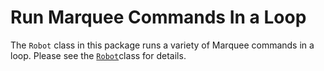 # Run Marquee Commands In a Loop

The `Robot` class in this package runs a variety of Marquee
commands in a loop. Please see the
[`Robot`](Robot.java)class for details.